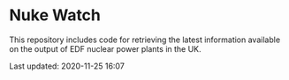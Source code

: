 # Nuke Watch

This repository includes code for retrieving the latest information available on the output of EDF nuclear power plants in the UK.

Last updated: 2020-11-25 16:07